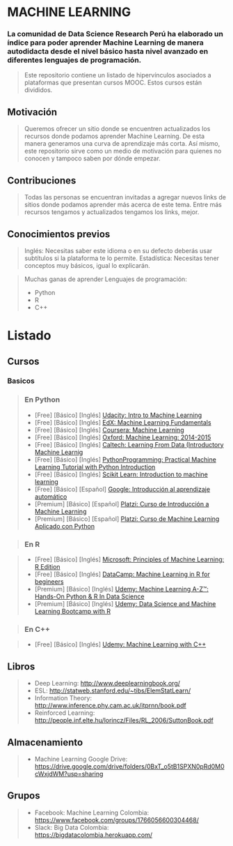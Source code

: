 # MACHINE LEARNING

### La comunidad de Data Science Research Perú ha elaborado un índice para poder aprender Machine Learning de manera autodidacta desde el nivel básico hasta nivel avanzado en diferentes lenguajes de programación.

> Este repositorio contiene un listado de hipervínculos asociados a plataformas que presentan cursos MOOC. Estos cursos están divididos.

## Motivación

> Queremos ofrecer un sitio donde se encuentren actualizados los recursos donde podamos aprender Machine Learning. De esta manera generamos una curva de aprendizaje más corta. Así mismo, este repositorio sirve como un medio de motivación para quienes no conocen y tampoco saben por dónde empezar.

## Contribuciones

> Todas las personas se encuentran invitadas a agregar nuevos links de sitios donde podamos aprender más acerca de este tema. Entre más recursos tengamos y actualizados tengamos los links, mejor.

## Conocimientos previos

> Inglés: Necesitas saber este idioma o en su defecto deberás usar subtítulos si la plataforma te lo permite.
> Estadística: Necesitas tener conceptos muy básicos, igual lo explicarán.

> Muchas ganas de aprender
> Lenguajes de programación: 
> - Python
> - R
> - C++

# Listado
## Cursos
### Basicos
> ### En Python
> * [Free] [Básico] [Inglés] [Udacity: Intro to Machine Learning](https://www.udacity.com/course/intro-to-machine-learning--ud120)
> * [Free] [Básico] [Inglés] [EdX: Machine Learning Fundamentals](https://www.edx.org/es/course/machine-learning-fundamentals)
> * [Free] [Básico] [Inglés] [Coursera: Machine Learning](https://www.coursera.org/learn/machine-learning)
> * [Free] [Básico] [Inglés] [Oxford: Machine Learning: 2014-2015](https://www.cs.ox.ac.uk/people/nando.defreitas/machinelearning/)
> * [Free] [Básico] [Inglés] [Caltech: Learning From Data (Introductory Machine Learnig](https://www.edx.org/course/learning-data-introductory-machine-caltechx-cs1156x)
> * [Free] [Básico] [Inglés] [PythonProgramming: Practical Machine Learning Tutorial with Python Introduction](https://pythonprogramming.net/machine-learning-tutorials/)
> * [Free] [Básico] [Inglés] [Scikit Learn: Introduction to machine learning](http://scikit-learn.org/stable/tutorial/index.html)
> * [Free] [Básico] [Español] [Google: Introducción al aprendizaje automático](https://developers.google.com/machine-learning/crash-course/ml-intro)
> * [Premium] [Básico] [Español] [Platzi: Curso de Introducción a Machine Learning](https://platzi.com/clases/ia/)
> * [Premium] [Básico] [Español] [Platzi: Curso de Machine Learning Aplicado con Python](https://platzi.com/clases/scikit/)

> ### En R

> * [Free] [Básico] [Inglés] [Microsoft: Principles of Machine Learning: R Edition](https://www.edx.org/es/course/principles-of-machine-learning-r-edition)
> * [Free] [Básico] [Inglés] [DataCamp: Machine Learning in R for begineers](https://www.datacamp.com/community/tutorials/machine-learning-in-r)
> * [Premium] [Básico] [Inglés] [Udemy: Machine Learning A-Z™: Hands-On Python & R In Data Science](https://www.udemy.com/machinelearning/)
> * [Premium] [Básico] [Inglés] [Udemy: Data Science and Machine Learning Bootcamp with R](https://www.udemy.com/data-science-and-machine-learning-bootcamp-with-r/?siteID=vedj0cWlu2Y-y7Y297koEJ0uwM4mFVgkkQ&LSNPUBID=vedj0cWlu2Y)

> ### En C++

> * [Free] [Básico] [Inglés] [Udemy: Machine Learning with C++](https://www.udemy.com/machine-learning-with-c/)

## Libros
> * Deep Learning: http://www.deeplearningbook.org/
> * ESL: http://statweb.stanford.edu/~tibs/ElemStatLearn/
> * Information Theory: http://www.inference.phy.cam.ac.uk/itprnn/book.pdf
> * Reinforced Learning: http://people.inf.elte.hu/lorincz/Files/RL_2006/SuttonBook.pdf

## Almacenamiento
> * Machine Learning Google Drive: https://drive.google.com/drive/folders/0BxT_o5tB1SPXN0pRd0M0cWxjdWM?usp=sharing

## Grupos
> * Facebook: Machine Learning Colombia: https://www.facebook.com/groups/1766056600304468/
> * Slack: Big Data Colombia: https://bigdatacolombia.herokuapp.com/

